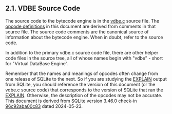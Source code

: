 ## 2\.1\. VDBE Source Code


The source code to the bytecode engine is in the
[vdbe.c](https://www.sqlite.org/src/file/src/vdbe.c) source
file. The [opcode definitions](opcode.html#codes) in this document are derived
from comments in that source file. The
source code comments are the canonical source of information
about the bytecode engine. When in doubt, refer to the source code.


In addition to the primary vdbe.c source code file, there are
other helper code files in the source tree, all of whose names
begin with "vdbe" \- short for "Virtual DataBase Engine".



Remember that the names and meanings of opcodes often change from
one release of SQLite to the next. So if you are studying the [EXPLAIN](lang_explain.html)
output from SQLite, you should reference the version of this document
(or the vdbe.c source code)
that corresponds to the version of SQLite that ran the [EXPLAIN](lang_explain.html).
Otherwise, the description of the opcodes may not be accurate.
This document is derived from SQLite
 version 3\.46\.0 check\-in
[96c92aba00c83](https://www.sqlite.org/src/timeline?c=96c92aba00c83) dated 2024\-05\-23\.







